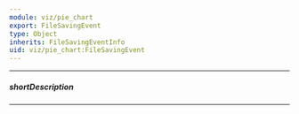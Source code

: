 ```yaml
---
module: viz/pie_chart
export: FileSavingEvent
type: Object
inherits: FileSavingEventInfo
uid: viz/pie_chart:FileSavingEvent
---
```

---
##### shortDescription
<!-- Description goes here -->

---
<!-- Description goes here -->